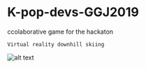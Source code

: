 # K-pop-devs-GGJ2019
ccolaborative game for the hackaton

`Virtual reality downhill skiing`

![alt text][ski]

[ski]: https://stmed.net/sites/default/files/skiing-wallpapers-31379-3154839.jpg "ski Wallpaper"

